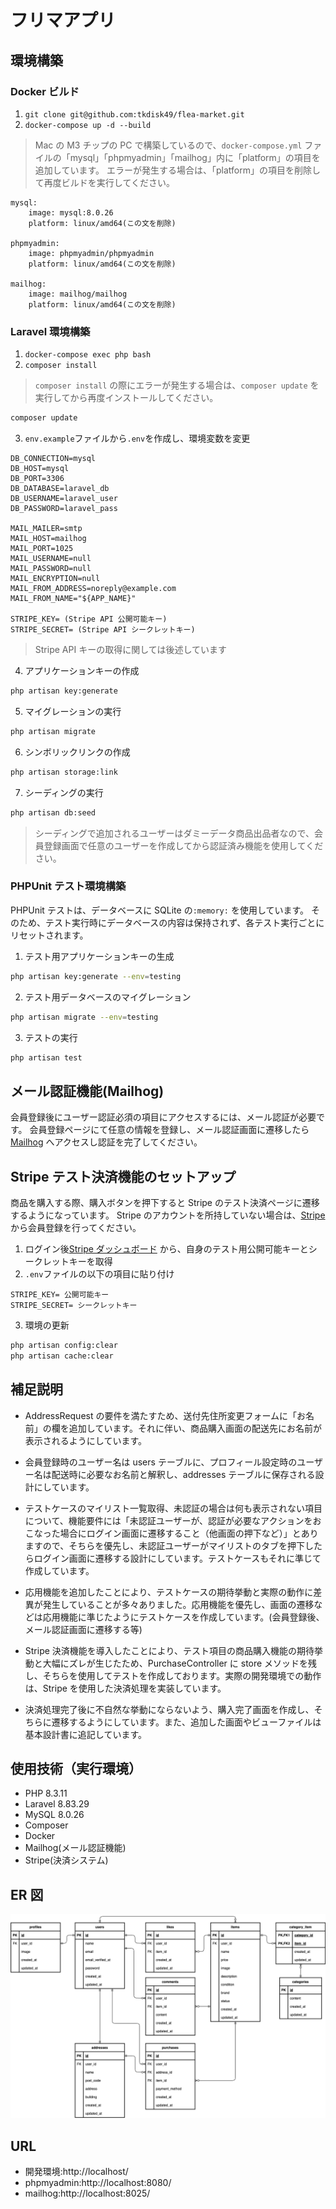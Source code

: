 # フリマアプリ

## 環境構築

### Docker ビルド

1. `git clone git@github.com:tkdisk49/flea-market.git`
2. `docker-compose up -d --build`

> Mac の M3 チップの PC で構築しているので、`docker-compose.yml` ファイルの「mysql」「phpmyadmin」「mailhog」内に「platform」の項目を追加しています。
> エラーが発生する場合は、「platform」の項目を削除して再度ビルドを実行してください。

```text
mysql:
    image: mysql:8.0.26
    platform: linux/amd64(この文を削除)

phpmyadmin:
    image: phpmyadmin/phpmyadmin
    platform: linux/amd64(この文を削除)

mailhog:
    image: mailhog/mailhog
    platform: linux/amd64(この文を削除)
```

### Laravel 環境構築

1. `docker-compose exec php bash`
2. `composer install`

> `composer install` の際にエラーが発生する場合は、`composer update` を実行してから再度インストールしてください。

```bash
composer update
```

3. `env.example`ファイルから`.env`を作成し、環境変数を変更

```env
DB_CONNECTION=mysql
DB_HOST=mysql
DB_PORT=3306
DB_DATABASE=laravel_db
DB_USERNAME=laravel_user
DB_PASSWORD=laravel_pass

MAIL_MAILER=smtp
MAIL_HOST=mailhog
MAIL_PORT=1025
MAIL_USERNAME=null
MAIL_PASSWORD=null
MAIL_ENCRYPTION=null
MAIL_FROM_ADDRESS=noreply@example.com
MAIL_FROM_NAME="${APP_NAME}"

STRIPE_KEY= (Stripe API 公開可能キー)
STRIPE_SECRET= (Stripe API シークレットキー)
```

> Stripe API キーの取得に関しては後述しています

4. アプリケーションキーの作成

```bash
php artisan key:generate
```

5. マイグレーションの実行

```bash
php artisan migrate
```

6. シンボリックリンクの作成

```bash
php artisan storage:link
```

7. シーディングの実行

```bash
php artisan db:seed
```

> シーディングで追加されるユーザーはダミーデータ商品出品者なので、会員登録画面で任意のユーザーを作成してから認証済み機能を使用してください。

### PHPUnit テスト環境構築

PHPUnit テストは、データベースに SQLite の`:memory:` を使用しています。
そのため、テスト実行時にデータベースの内容は保持されず、各テスト実行ごとにリセットされます。

1. テスト用アプリケーションキーの生成

```bash
php artisan key:generate --env=testing
```

2. テスト用データベースのマイグレーション

```bash
php artisan migrate --env=testing
```

3. テストの実行

```bash
php artisan test
```

## メール認証機能(Mailhog)

会員登録後にユーザー認証必須の項目にアクセスするには、メール認証が必要です。
会員登録ページにて任意の情報を登録し、メール認証画面に遷移したら [Mailhog](http://localhost:8025/) へアクセスし認証を完了してください。

## Stripe テスト決済機能のセットアップ

商品を購入する際、購入ボタンを押下すると Stripe のテスト決済ページに遷移するようになっています。
Stripe のアカウントを所持していない場合は、[Stripe](https://stripe.com/jp) から会員登録を行ってください。

1. ログイン後[Stripe ダッシュボード](https://dashboard.stripe.com/test/apikeys) から、自身のテスト用公開可能キーとシークレットキーを取得
2. `.env`ファイルの以下の項目に貼り付け

```env
STRIPE_KEY= 公開可能キー
STRIPE_SECRET= シークレットキー
```

3. 環境の更新

```bash
php artisan config:clear
php artisan cache:clear
```

## 補足説明

- AddressRequest の要件を満たすため、送付先住所変更フォームに「お名前」の欄を追加しています。それに伴い、商品購入画面の配送先にお名前が表示されるようにしています。

- 会員登録時のユーザー名は users テーブルに、プロフィール設定時のユーザー名は配送時に必要なお名前と解釈し、addresses テーブルに保存される設計にしています。

- テストケースのマイリスト一覧取得、未認証の場合は何も表示されない項目について、機能要件には「未認証ユーザーが、認証が必要なアクションをおこなった場合にログイン画面に遷移すること（他画面の押下など）」とありますので、そちらを優先し、未認証ユーザーがマイリストのタブを押下したらログイン画面に遷移する設計にしています。テストケースもそれに準じて作成しています。

- 応用機能を追加したことにより、テストケースの期待挙動と実際の動作に差異が発生していることが多々ありました。応用機能を優先し、画面の遷移などは応用機能に準じたようにテストケースを作成しています。(会員登録後、メール認証画面に遷移する等)

- Stripe 決済機能を導入したことにより、テスト項目の商品購入機能の期待挙動と大幅にズレが生じたため、PurchaseController に store メソッドを残し、そちらを使用してテストを作成しております。実際の開発環境での動作は、Stripe を使用した決済処理を実装しています。

- 決済処理完了後に不自然な挙動にならないよう、購入完了画面を作成し、そちらに遷移するようにしています。また、追加した画面やビューファイルは基本設計書に追記しています。

## 使用技術（実行環境）

- PHP 8.3.11
- Laravel 8.83.29
- MySQL 8.0.26
- Composer
- Docker
- Mailhog(メール認証機能)
- Stripe(決済システム)

## ER 図

![erd](erd.png)

## URL

- 開発環境:http://localhost/
- phpmyadmin:http://localhost:8080/
- mailhog:http://localhost:8025/
